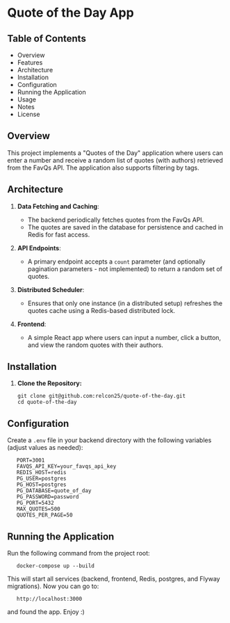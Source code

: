 # Quote of the Day App

## Table of Contents

- Overview
- Features
- Architecture
- Installation
- Configuration
- Running the Application
- Usage
- Notes
- License

## Overview

This project implements a "Quotes of the Day" application where users can enter a number and receive a random list of quotes (with authors) retrieved from the FavQs API.
The application also supports filtering by tags.

## Architecture

1. **Data Fetching and Caching**:
    - The backend periodically fetches quotes from the FavQs API.
    - The quotes are saved in the database for persistence and cached in Redis for fast access.

2. **API Endpoints**:
    - A primary endpoint accepts a `count` parameter (and optionally pagination parameters - not implemented) to return a random set of quotes.

3. **Distributed Scheduler**:
    - Ensures that only one instance (in a distributed setup) refreshes the quotes cache using a Redis-based distributed lock.

4. **Frontend**:
    - A simple React app where users can input a number, click a button, and view the random quotes with their authors.

## Installation

1. **Clone the Repository:**

       git clone git@github.com:relcon25/quote-of-the-day.git
       cd quote-of-the-day

## Configuration

Create a `.env` file in your backend directory with the following variables (adjust values as needed):

       PORT=3001
       FAVQS_API_KEY=your_favqs_api_key
       REDIS_HOST=redis
       PG_USER=postgres
       PG_HOST=postgres
       PG_DATABASE=quote_of_day
       PG_PASSWORD=password
       PG_PORT=5432
       MAX_QUOTES=500
       QUOTES_PER_PAGE=50

## Running the Application

Run the following command from the project root:

       docker-compose up --build

This will start all services (backend, frontend, Redis, postgres, and Flyway migrations).
Now you can go to:

       http://localhost:3000

and found the app.
Enjoy :)